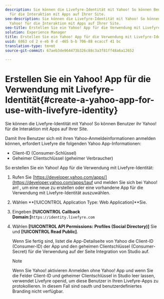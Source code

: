 ```yaml
---
description: Sie können die Livefyre-Identität mit Yahoo! So können Benutzer ihr Yahoo!
  für die Interaktion mit Apps auf Ihrer Site.
seo-description: Sie können die Livefyre-Identität mit Yahoo! So können Benutzer ihr
  Yahoo! für die Interaktion mit Apps auf Ihrer Site.
seo-title: Erstellen Sie ein Yahoo! App für die Verwendung mit Livefyre-Identität
solution: Experience Manager
title: Erstellen Sie ein Yahoo! App für die Verwendung mit Livefyre-Identität
uuid: 6863 cd 2 e-eb 0 d -465 b-b 706-88 ecaccf 41 bc
translation-type: tm+mt
source-git-commit: 67aeb3de964473b326c88c3a3f81ff48a6a12652

---
```



# Erstellen Sie ein Yahoo! App für die Verwendung mit Livefyre-Identität{#create-a-yahoo-app-for-use-with-livefyre-identity}

Sie können die Livefyre-Identität mit Yahoo! So können Benutzer ihr Yahoo! für die Interaktion mit Apps auf Ihrer Site.

Damit Ihre Benutzer sich mit ihren Yahoo-Anmeldeinformationen anmelden können, erfordert Livefyre die folgenden Yahoo App-Informationen:

* Client-ID (Consumer-Schlüssel)
* Geheimer Clientschlüssel (geheimer Verbraucher)

So erstellen Sie ein Yahoo! App für die Verwendung mit Livefyre-Identität:

1. Rufen Sie [https://developer.yahoo.com/apps/](https://developer.yahoo.com/apps/)auf und melden Sie sich bei Yahoo! an! , um eine neue zu erstellen oder eine vorhandene App für die Verwendung mit Livefyre-Identität auszuwählen.
1. Wählen **[!UICONTROL Application Type: Web Application]**Sie.
1. Eingeben **[!UICONTROL Callback Domain:]**`https://identity.livefyre.com`
1. Wählen **[!UICONTROL API Permissions: Profiles (Social Directory)]** Sie und **[!UICONTROL Read Public]**.

   Wenn Sie fertig sind, listet die App-Detailseite von Yahoo die Client-ID (Consumer-ID) der App und den geheimen Clientschlüssel (Consumer-Secret) für die Verwendung auf der Seite Integration von Studio auf.

   >[!NOTE]
   >
   >Wenn Sie Yahoo! aktivieren Anmelden ohne Yahoo! App und wenn Sie die Felder Client-ID und geheimer Clientschlüssel in Studio leer lassen, verwendet Livefyre openid, um diese Benutzer in Ihren Livefyre-Apps zu protokollieren. In diesem Fall sind oauth und benutzerdefiniertes Branding nicht verfügbar.